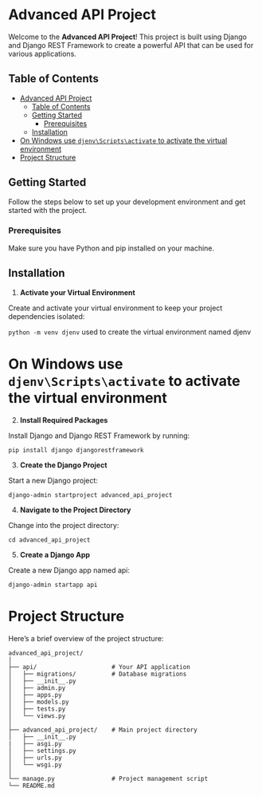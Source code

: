 # Advanced API Project

Welcome to the **Advanced API Project**! This project is built using Django and Django REST Framework to create a powerful API that can be used for various applications.

## Table of Contents

- [Advanced API Project](#advanced-api-project)
  - [Table of Contents](#table-of-contents)
  - [Getting Started](#getting-started)
    - [Prerequisites](#prerequisites)
  - [Installation](#installation)
- [On Windows use `djenv\Scripts\activate` to activate the virtual environment](#on-windows-use-djenvscriptsactivate-to-activate-the-virtual-environment)
- [Project Structure](#project-structure)

## Getting Started

Follow the steps below to set up your development environment and get started with the project.

### Prerequisites

Make sure you have Python and pip installed on your machine.

## Installation

1. **Activate your Virtual Environment**  

Create and activate your virtual environment to keep your project dependencies isolated:
   
```python -m venv djenv``` used to create the virtual environment named djenv

# On Windows use `djenv\Scripts\activate` to activate the virtual environment

2. **Install Required Packages**

Install Django and Django REST Framework by running:

```pip install django djangorestframework```

3. **Create the Django Project**
   
Start a new Django project:

```django-admin startproject advanced_api_project```

4. **Navigate to the Project Directory**
   
Change into the project directory:

```cd advanced_api_project```

5. **Create a Django App**
   
Create a new Django app named api:

```django-admin startapp api```

# Project Structure

Here’s a brief overview of the project structure:

```
advanced_api_project/
│
├── api/                     # Your API application
│   ├── migrations/          # Database migrations
│   ├── __init__.py
│   ├── admin.py
│   ├── apps.py
│   ├── models.py
│   ├── tests.py
│   └── views.py
│
├── advanced_api_project/    # Main project directory
│   ├── __init__.py
|   ├── asgi.py
│   ├── settings.py
│   ├── urls.py
│   └── wsgi.py
│
└── manage.py                # Project management script
└── README.md
```
